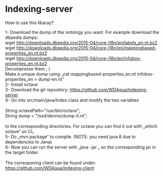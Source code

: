 # Indexing-server
How to use this libaray?

1- Download the dump of the ontology you want. For example download the dbpedia dumps: <br />
  wget http://downloads.dbpedia.org/2015-04/core-i18n/en/labels_en.nt.bz2 <br />
  wget http://downloads.dbpedia.org/2015-04/core-i18n/en/mappingbased-properties_en.nt.bz2 <br />
  wget http://downloads.dbpedia.org/2015-04/core-i18n/en/infobox-properties_en.nt.bz2 <br />
  Decompresse them ; ) <br />
  Make a unique dump using „cat mappingbased-properties_en.nt infobox-properties_en > dump-en.nt" <br />
2- Install octave <br />
3- Download the git repository: https://github.com/WDAqua/Indexing-server <br />
4- Go into src/main/java/Index.class and modify the two variables <br />
<br />
       String octavePath="/usr/bin/octave"; <br />
       String dump = "/ssd/dennis/dump-it.nt“; <br />
<br />
to the corresponding directories. For octave you can find it out with „which octave“ on CL. <br />
5- Do „mvn package“ to compile. (NOTE: you need java 8 due to dependencies to Jena) <br />
6- Now you can run the server with „java -jar „ on the corresponding jar in the target folder. <br />
<br />
The corresponing client can be found under: <br />
https://github.com/WDAqua/Indexing-client <br />

